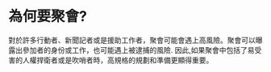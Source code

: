[Title]: # (為何要聚會?)
[Order]: # (0)

# 為何要聚會?

對於許多行動者、新聞記者或是援助工作者，聚會可能會遇上高風險。聚會可以曝露出參加者的身份或工作，也可能遇上被逮捕的風險. 因此,如果聚會中包括了易受害的人權捍衛者或是吹哨者時，高規格的規劃和準備更顯得重要。